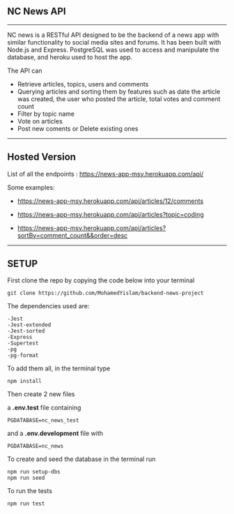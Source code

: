 ## NC News API

------------------------

NC news is a RESTful API designed to be the backend of a news app with similar functionality to social media sites and forums. It has been built with Node.js and Express.
PostgreSQL was used to access and manipulate the database, and heroku used to host the app.

The API can 
-   Retrieve articles, topics, users and comments
-   Querying articles and sorting them by features such as date the article was created, the user who posted the article,  total votes and comment count
- Filter by topic name
- Vote on articles
- Post new coments or Delete existing ones


-------

## Hosted Version

List of all the endpoints :  https://news-app-msy.herokuapp.com/api/

Some examples: 
- https://news-app-msy.herokuapp.com/api/articles/12/comments

- https://news-app-msy.herokuapp.com/api/articles?topic=coding

- https://news-app-msy.herokuapp.com/api/articles?sortBy=comment_count&&order=desc




----



## SETUP

First clone the repo by copying the code below into your terminal

    git clone https://github.com/MohamedYislam/backend-news-project
    
The dependencies used are:

    -Jest
    -Jest-extended
    -Jest-sorted
    -Express
    -Supertest
    -pg
    -pg-format

To add them all, in the terminal type

    npm install


Then create 2 new files

 a **.env.test** file containing

    PGDATABASE=nc_news_test
and a **.env.development** file with

    PGDATABASE=nc_news



To create and seed the database in the terminal run

    npm run setup-dbs
    npm run seed

To run the tests

    npm run test